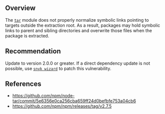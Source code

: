 ## Overview
The [`tar`](https://www.npmjs.com/package/tar) module does not properly normalize symbolic links pointing to targets outside the extraction root. As a result, packages may hold symbolic links to parent and sibling directories and overwrite those files when the package is extracted.

## Recommendation
Update to version 2.0.0 or greater. 
If a direct dependency update is not possible, use [`snyk wizard`](https://snyk.io/docs/using-snyk#wizard) to patch this vulnerability.

## References
- https://github.com/npm/node-tar/commit/5e6356e0ca256cba659ff24d0befbfe753a04cb6
- https://github.com/npm/npm/releases/tag/v2.7.5
